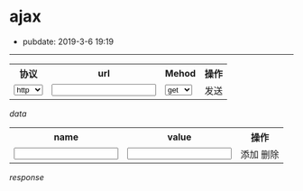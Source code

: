 # ajax

- pubdate: 2019-3-6 19:19

------

<script src="/static/mui.min.js"></script>

<table>
    <tr>
        <th>协议</th>
        <th>url</th>
        <th>Mehod</th>
        <th>操作</th>
    </tr>
    <tr>
        <td>
            <select id="protocol" id="">
                <option value="http">http</option>
                <option value="https">https</option>
            </select>
        </td>
        <td><input id='url' type="text"></td>
        <td>
            <select name="mehod" id="">
                <option value="get">get</option>
                <option value="post">post</option>
            </select>
        </td>
        <td>
            <a class="button" onclick="send()">发送</a>
        </td>
    </tr>
</table>

*data*
<table id="query">
    <tr>
        <th>name</th>
        <th>value</th>
        <th>操作</th>
    </tr>
    <tr class="only">
        <td><input class="parName" type="text"></td>
        <td><input class="parValue" type="text"></td>
        <td>
            <a class="button add">添加</a> <a class="button remove">删除</a>
        </td>
    </tr>
</table>

*response*
<pre><code class="json" id='res'></code></pre>

<script>
    function send() {
        let data={};
        let parName=mui('.parName')
        let parValue=mui('.parValue')
        for (let i = 0; i < parName.length; i++) {
            const name = parName[i].value;
            const value = parValue[i].value;
            if(name==="")
                continue
            data[name]=value
        }
        mui.ajax({
            url:mui('#protocol')[0].value+ "://" + mui('#url')[0].value,
            data,
            dataType: 'json',
            type: mui('[name=mehod]')[0].value,
            timeout: 10000,
            success: function (data) {
                console.log(data);// 请求成功  
                mui('#res')[0].innerHTML = JSON.stringify(data, null, 4)
                hljs.highlightBlock(mui('#res')[0]);
            },
            error: function (xhr, type, errorThrown) {
                console.log(errorThrown);// 请求失败  
                mui('#res')[0].innerHTML = errorThrown
                hljs.highlightBlock(mui('#res')[0]);
            }
        });
    }
    
    mui('body').on('click', '.add', function (e) {
        let thisTr = this.parentNode.parentNode

        let tr = document.createElement('tr')
        tr.innerHTML = thisTr.innerHTML
        mui('#query')[0].appendChild(tr)
    })
    mui('body').on('click', '.remove', function (e) {
        let thisTr = this.parentNode.parentNode
        if (thisTr.classList.contains('only'))
            return;
        thisTr.remove()
    })
</script>
